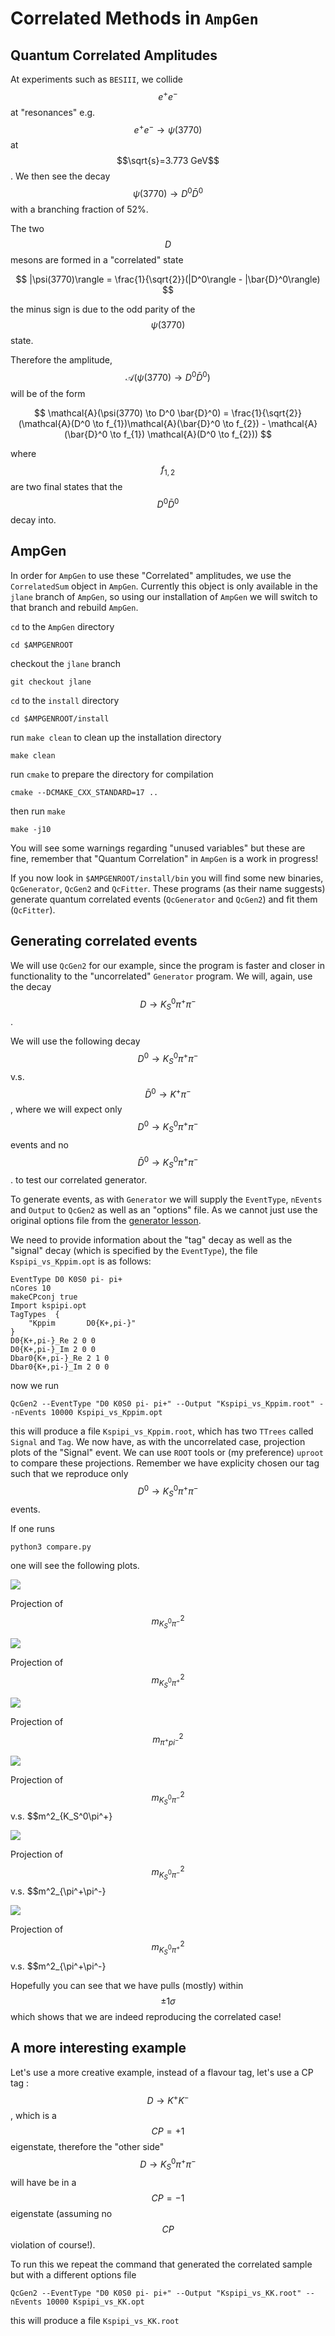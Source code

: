 Correlated Methods in ``AmpGen``
================================

Quantum Correlated Amplitudes
-----------------------------

At experiments such as ``BESIII``, we collide $$ e^+ e^-$$ at "resonances" e.g. $$ e^+ e^- \to \psi(3770) $$ at $$\sqrt{s}=3.773 GeV$$. 
We then see the decay
$$
\psi(3770) \to D^0 \bar{D}^0
$$
with a branching fraction of 52%.

The two $$D$$ mesons are formed in a "correlated" state

$$
|\psi(3770)\rangle = \frac{1}{\sqrt{2}}(|D^0\rangle - |\bar{D}^0\rangle)
$$

the minus sign is due to the odd parity of the $$\psi(3770)$$ state.

Therefore the amplitude, $$\mathcal{A}(\psi(3770) \to D^0 \bar{D}^0)$$ will be of the form

$$
\mathcal{A}(\psi(3770) \to D^0 \bar{D}^0) = \frac{1}{\sqrt{2}} (\mathcal{A}(D^0 \to f_{1})\mathcal{A}(\bar{D}^0 \to f_{2}) - \mathcal{A}(\bar{D}^0 \to f_{1}) \mathcal{A}(D^0 \to f_{2}))
$$

where $$f_{1,2}$$ are two final states that the $$D^0 \bar{D}^0$$ decay into.

AmpGen
------
In order for ``AmpGen`` to use these "Correlated" amplitudes, we use the ``CorrelatedSum`` object in ``AmpGen``.
Currently this object is only available in the ``jlane`` branch of ``AmpGen``, so using our installation of ``AmpGen`` we will switch to that branch and rebuild ``AmpGen``.

``cd`` to the ``AmpGen`` directory
```
cd $AMPGENROOT
```
checkout the ``jlane`` branch
```
git checkout jlane
```
``cd`` to the ``install`` directory
```
cd $AMPGENROOT/install
```
run ``make clean`` to clean up the installation directory
```
make clean
```
run ``cmake`` to prepare the directory for compilation
```
cmake --DCMAKE_CXX_STANDARD=17 ..
```
then run ``make``
```
make -j10
```
You will see some warnings regarding "unused variables" but these are fine, remember that "Quantum Correlation" in ``AmpGen`` is a work in progress!

If you now look in ``$AMPGENROOT/install/bin`` you will find some new binaries, ``QcGenerator``, ``QcGen2`` and ``QcFitter``. These programs (as their name suggests) generate quantum correlated events (``QcGenerator`` and ``QcGen2``) and fit them (``QcFitter``).

Generating correlated events
----------------------------

We will use ``QcGen2`` for our example, since the program is faster and closer in functionality to the "uncorrelated" ``Generator`` program. 
We will, again, use the decay $$D \to K_S^0 \pi^+ \pi^-$$.

We will use the following decay
$$D^0 \to K_S^0 \pi^+ \pi^-$$ v.s. $$\bar{D}^0 \to K^+ \pi^-$$, where we will expect only $$D^0 \to K_S^0 \pi^+ \pi^-$$ events and no $$\bar{D}^0 \to K_S^0 \pi^+ \pi^-$$.
to test our correlated generator.

To generate events, as with ``Generator`` we will supply the ``EventType``, ``nEvents`` and ``Output`` to ``QcGen2`` as well as an "options" file. As we cannot just use the original options file from the [generator lesson](../02-Generating/02-Generating.md). 

We need to provide information about the "tag" decay as well as the "signal" decay (which is specified by the ``EventType``), the file ``Kspipi_vs_Kppim.opt`` is as follows:

```
EventType D0 K0S0 pi- pi+
nCores 10
makeCPconj true
Import kspipi.opt
TagTypes  {
    "Kppim       D0{K+,pi-}"
}
D0{K+,pi-}_Re 2 0 0
D0{K+,pi-}_Im 2 0 0
Dbar0{K+,pi-}_Re 2 1 0
Dbar0{K+,pi-}_Im 2 0 0
```

now we run
```
QcGen2 --EventType "D0 K0S0 pi- pi+" --Output "Kspipi_vs_Kppim.root" --nEvents 10000 Kspipi_vs_Kppim.opt
```

this will produce a file ``Kspipi_vs_Kppim.root``, which has two ``TTrees`` called ``Signal`` and ``Tag``.
We now have, as with the uncorrelated case, projection plots of the "Signal" event.
We can use ``ROOT`` tools or (my preference) ``uproot`` to compare these projections. Remember we have explicity chosen our tag such that we reproduce only $$D^0 \to K_S^0 \pi^+ \pi^-$$ events.

If one runs
```
python3 compare.py
```
one will see the following plots.


![](s12.png) 

Projection of $$m^2_{K_S^0\pi^-}$$


![](s13.png) 

Projection of $$m^2_{K_S^0\pi^+}$$


![](s23.png) 

Projection of $$m^2_{\pi^+pi^-}$$

![](s12xs13.png) 

Projection of $$m^2_{K_S^0\pi^-}$$ v.s. $$m^2_{K_S^0\pi^+}

![](s12xs23.png) 

Projection of $$m^2_{K_S^0\pi^-}$$ v.s. $$m^2_{\pi^+\pi^-}


![](s13xs23.png) 

Projection of $$m^2_{K_S^0\pi^+}$$ v.s. $$m^2_{\pi^+\pi^-}




Hopefully you can see that we have pulls (mostly) within $$\pm 1 \sigma $$ which shows that we are indeed reproducing the correlated case!

A more interesting example
--------------------------

Let's use a more creative example, instead of a flavour tag, let's use a CP tag : $$D \to K^+ K^-$$, which is a $$CP=+1$$ eigenstate, therefore the "other side" $$D \to K_S^0 \pi^+ \pi^-$$ will have be in a $$CP=-1$$ eigenstate (assuming no $$CP$$ violation of course!).

To run this we repeat the command that generated the correlated sample but with a different options file

```
QcGen2 --EventType "D0 K0S0 pi- pi+" --Output "Kspipi_vs_KK.root" --nEvents 10000 Kspipi_vs_KK.opt
```
this will produce a file ``Kspipi_vs_KK.root``


